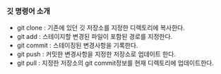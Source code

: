 ### 깃 명령어 소개

- git clone : 기존에 있던 깃 저장소를 지정한 디렉토리에 복사한다.
- git add : 스테이지할 변경된 파일이 포함된 경로를 지정한다.
- git commit : 스테이징된 변경사항을 기록한다.
- git push : 커밋한 변경사항을 지정한 저장소로 업데이트 한다.
- git pull : 지정한 저장소의 git commit정보를 현재 디렉토리에 업데이트한다.

